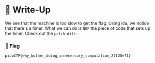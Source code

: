 # 🔑 Write-Up

We see that the machine is too slow to get the flag. Using ida, we notice that there's a timer. What we can do is `NOP` the piece of code that sets up the timer. Check out the `patch.diff`.


### 🚩 Flag

```plain
picoCTF{why_bother_doing_unnecessary_computation_27f28e71}
```